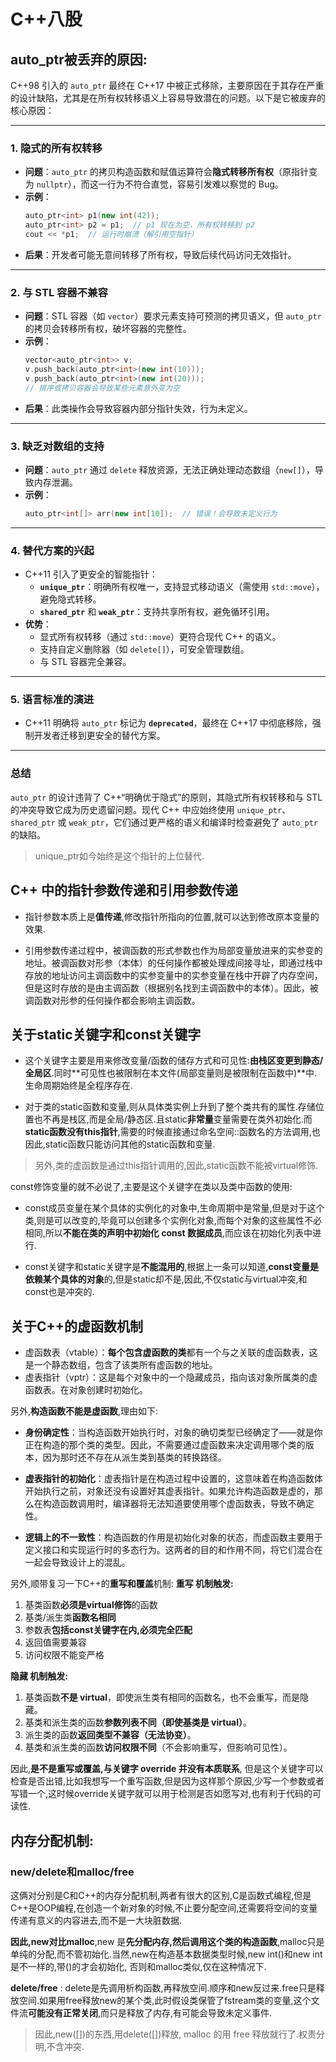 # C++八股

## auto_ptr被丢弃的原因:

C++98 引入的 `auto_ptr` 最终在 C++17 中被正式移除，主要原因在于其存在严重的设计缺陷，尤其是在所有权转移语义上容易导致潜在的问题。以下是它被废弃的核心原因：

---

### 1. **隐式的所有权转移**
   - **问题**：`auto_ptr` 的拷贝构造函数和赋值运算符会**隐式转移所有权**（原指针变为 `nullptr`），而这一行为不符合直觉，容易引发难以察觉的 Bug。
   - **示例**：
     ```cpp
     auto_ptr<int> p1(new int(42));
     auto_ptr<int> p2 = p1;  // p1 现在为空，所有权转移到 p2
     cout << *p1;  // 运行时崩溃（解引用空指针）
     ```
   - **后果**：开发者可能无意间转移了所有权，导致后续代码访问无效指针。

---

### 2. **与 STL 容器不兼容**
   - **问题**：STL 容器（如 `vector`）要求元素支持可预测的拷贝语义，但 `auto_ptr` 的拷贝会转移所有权，破坏容器的完整性。
   - **示例**：
     ```cpp
     vector<auto_ptr<int>> v;
     v.push_back(auto_ptr<int>(new int(10)));
     v.push_back(auto_ptr<int>(new int(20)));
     // 排序或拷贝容器会导致某些元素意外变为空
     ```
   - **后果**：此类操作会导致容器内部分指针失效，行为未定义。

---

### 3. **缺乏对数组的支持**
   - **问题**：`auto_ptr` 通过 `delete` 释放资源，无法正确处理动态数组（`new[]`），导致内存泄漏。
   - **示例**：
     ```cpp
     auto_ptr<int[]> arr(new int[10]);  // 错误！会导致未定义行为
     ```

---

### 4. **替代方案的兴起**
   - C++11 引入了更安全的智能指针：
     - **`unique_ptr`**：明确所有权唯一，支持显式移动语义（需使用 `std::move`），避免隐式转移。
     - **`shared_ptr`** 和 **`weak_ptr`**：支持共享所有权，避免循环引用。
   - **优势**：
     - 显式所有权转移（通过 `std::move`）更符合现代 C++ 的语义。
     - 支持自定义删除器（如 `delete[]`），可安全管理数组。
     - 与 STL 容器完全兼容。

---

### 5. **语言标准的演进**
   - C++11 明确将 `auto_ptr` 标记为 **`deprecated`**，最终在 C++17 中彻底移除，强制开发者迁移到更安全的替代方案。

---

### 总结
`auto_ptr` 的设计违背了 C++“明确优于隐式”的原则，其隐式所有权转移和与 STL 的冲突导致它成为历史遗留问题。现代 C++ 中应始终使用 `unique_ptr`、`shared_ptr` 或 `weak_ptr`，它们通过更严格的语义和编译时检查避免了 `auto_ptr` 的缺陷。

> unique_ptr如今始终是这个指针的上位替代.

## C++ 中的指针参数传递和引⽤参数传递

- 指针参数本质上是**值传递**,修改指针所指向的位置,就可以达到修改原本变量的效果.

- 引⽤参数传递过程中，被调函数的形式参数也作为局部变量放进来的实参变的地址。被调函数对形参（本体）的任何操作都被处理成间接寻址，即通过栈中存放的地址访问主调函数中的实参变量中的实参变量在栈中开辟了内存空间，但是这时存放的是由主调函数（根据别名找到主调函数中的本体）。因此，被调函数对形参的任何操作都会影响主调函数。

## 关于static关键字和const关键字

- 这个关键字主要是用来修改变量/函数的储存方式和可见性:**由栈区变更到静态/全局区**.同时**可见性也被限制在本文件(局部变量则是被限制在函数中)**中.生命周期始终是全程序存在.

- 对于类的static函数和变量,则从具体类实例上升到了整个类共有的属性.存储位置也不再是栈区,而是全局/静态区.且static**非常量**变量需要在类外初始化.而**static函数没有this指针**,需要的时候直接通过命名空间::函数名的方法调用,也因此,static函数只能访问其他的static函数和变量.

> 另外,类的虚函数是通过this指针调用的,因此,static函数不能被virtual修饰.

const修饰变量的就不必说了,主要是这个关键字在类以及类中函数的使用:

- const成员变量在某个具体的实例化的对象中,生命周期中是常量,但是对于这个类,则是可以改变的,毕竟可以创建多个实例化对象,而每个对象的这些属性不必相同,所以**不能在类的声明中初始化 const 数据成员**,而应该在初始化列表中进行.

- const关键字和static关键字是**不能混用的**,根据上一条可以知道,**const变量是依赖某个具体的对象**的,但是static却不是,因此,不仅static与virtual冲突,和const也是冲突的.


## 关于C++的虚函数机制
- 虚函数表（vtable）：**每个包含虚函数的类**都有一个与之关联的虚函数表，这是一个静态数组，包含了该类所有虚函数的地址。
- 虚表指针（vptr）：这是每个对象中的一个隐藏成员，指向该对象所属类的虚函数表。在对象创建时初始化。

另外,**构造函数不能是虚函数**,理由如下:
- **身份确定性**：当构造函数开始执行时，对象的确切类型已经确定了——就是你正在构造的那个类的类型。因此，不需要通过虚函数来决定调用哪个类的版本，因为那时还不存在从派生类到基类的转换路径。

- **虚表指针的初始化**：虚表指针是在构造过程中设置的，这意味着在构造函数体开始执行之前，对象还没有设置好其虚表指针。如果允许构造函数是虚的，那么在构造函数调用时，编译器将无法知道要使用哪个虚函数表，导致不确定性。

- **逻辑上的不一致性**：构造函数的作用是初始化对象的状态，而虚函数主要用于定义接口和实现运行时的多态行为。这两者的目的和作用不同，将它们混合在一起会导致设计上的混乱。

另外,顺带复习一下C++的**重写和覆盖**机制:
**重写  机制触发:**
1. 基类函数**必须是virtual修饰**的函数
2. 基类/派生类**函数名相同**
3. 参数表**包括const关键字在内,必须完全匹配**
4. 返回值需要兼容
5. 访问权限不能变严格

**隐藏  机制触发:**
1. 基类函数**不是 virtual**，即使派生类有相同的函数名，也不会重写，而是隐藏。
2. 基类和派生类的函数**参数列表不同（即使基类是 virtual）**。
3. 派生类的函数**返回类型不兼容（无法协变）**。
4. 基类和派生类的函数**访问权限不同**（不会影响重写，但影响可见性）。

因此,**是不是重写或覆盖,与关键字 override 并没有本质联系**, 但是这个关键字可以检查是否出错,比如我想写一个重写函数,但是因为这样那个原因,少写一个参数或者写错一个,这时候override关键字就可以用于检测是否如愿写对,也有利于代码的可读性.

## 内存分配机制:

### new/delete和malloc/free

这俩对分别是C和C++的内存分配机制,两者有很大的区别,C是函数式编程,但是C++是OOP编程,在创造一个新对象的时候,不止要分配空间,还需要将空间的变量传递有意义的内容进去,而不是一大块脏数据.

**因此,new对比malloc**,new 是**先分配内存,然后调用这个类的构造函数**,malloc只是单纯的分配,而不管初始化.当然,new在构造基本数据类型时候,new int()和new int是不一样的,带()的才会初始化, 否则和malloc类似,仅在这种情况下.

**delete/free** : delete是先调用析构函数,再释放空间.顺序和new反过来.free只是释放空间.如果用free释放new的某个类,此时假设类保管了fstream类的变量,这个文件流**可能没有正常关闭**,而只是释放了内存,有可能会导致未定义事件.

> 因此,new([])的东西,用delete([])释放, malloc 的用 free 释放就行了.权责分明,不含冲突.